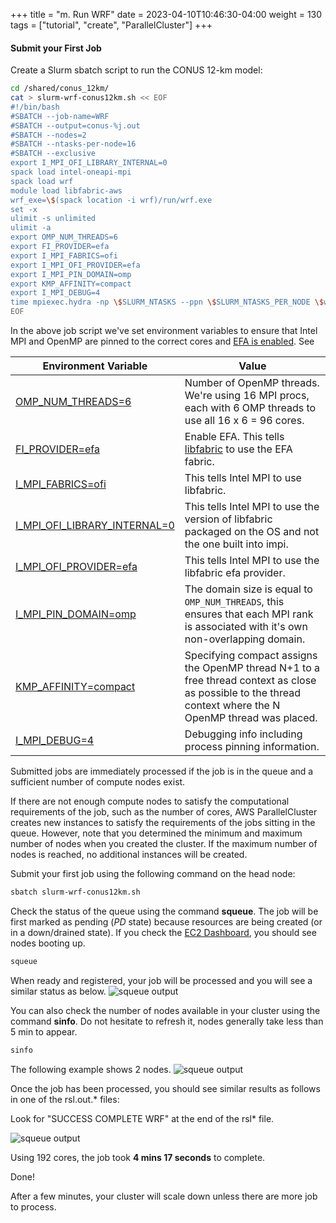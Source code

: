 +++
title = "m. Run WRF"
date = 2023-04-10T10:46:30-04:00
weight = 130
tags = ["tutorial", "create", "ParallelCluster"]
+++

#### Submit your First Job

Create a Slurm sbatch script to run the CONUS 12-km model:

```bash
cd /shared/conus_12km/
cat > slurm-wrf-conus12km.sh << EOF
#!/bin/bash
#SBATCH --job-name=WRF
#SBATCH --output=conus-%j.out
#SBATCH --nodes=2
#SBATCH --ntasks-per-node=16
#SBATCH --exclusive
export I_MPI_OFI_LIBRARY_INTERNAL=0
spack load intel-oneapi-mpi
spack load wrf
module load libfabric-aws
wrf_exe=\$(spack location -i wrf)/run/wrf.exe
set -x
ulimit -s unlimited
ulimit -a
export OMP_NUM_THREADS=6
export FI_PROVIDER=efa
export I_MPI_FABRICS=ofi
export I_MPI_OFI_PROVIDER=efa
export I_MPI_PIN_DOMAIN=omp
export KMP_AFFINITY=compact
export I_MPI_DEBUG=4
time mpiexec.hydra -np \$SLURM_NTASKS --ppn \$SLURM_NTASKS_PER_NODE \$wrf_exe
EOF
```

In the above job script we've set environment variables to ensure that Intel MPI and OpenMP are pinned to the correct cores and [EFA is enabled](https://www.hpcworkshops.com/07-efa.html). See

| Environment Variable                 | Value                                                                                                                                                                                                                                                                                                                                                 |
|------------------------------|-------------------------------------------------------------------------------------------------------------------------------------------------------------------------------------------------------------------------------------------------------------------------------------------------------------------------------------------------------|
| [OMP_NUM_THREADS=6](https://www.openmp.org/spec-html/5.0/openmpse50.html)           | Number of OpenMP threads. We're using 16 MPI procs, each with 6 OMP threads to use all 16 x 6 = 96 cores.                                                                                                                                                                                                                                             |
| [FI_PROVIDER=efa](https://www.intel.com/content/www/us/en/developer/articles/technical/mpi-library-2019-over-libfabric.html#inpage-nav-3)             | Enable EFA. This tells [libfabric](https://ofiwg.github.io/libfabric/) to use the EFA fabric.                                                                                                                                                                                                                                                                                               |
| [I_MPI_FABRICS=ofi](https://www.intel.com/content/www/us/en/develop/documentation/mpi-developer-reference-linux/top/environment-variable-reference/environment-variables-for-fabrics-control/communication-fabrics-control.html)            | This tells Intel MPI to use libfabric.                                                                                                                                                                                                                                                                                                                |
| [I_MPI_OFI_LIBRARY_INTERNAL=0](https://www.intel.com/content/www/us/en/develop/documentation/mpi-developer-reference-linux/top/environment-variable-reference/environment-variables-for-fabrics-control/ofi-capable-network-fabrics-control.html) | This tells Intel MPI to use the version of libfabric packaged on the OS and not the one built into impi.                                                                                                                                                                                                                                              |
| [I_MPI_OFI_PROVIDER=efa](https://www.intel.com/content/www/us/en/develop/documentation/mpi-developer-reference-linux/top/environment-variable-reference/environment-variables-for-fabrics-control/ofi-capable-network-fabrics-control.html)      | This tells Intel MPI to use the libfabric efa provider.                                                                                                                                                                                                                                                                                               |
| [I_MPI_PIN_DOMAIN=omp](https://www.intel.com/content/www/us/en/develop/documentation/mpi-developer-reference-linux/top/environment-variable-reference/process-pinning/interoperability-with-openmp-api.html)      | The domain size is equal to `OMP_NUM_THREADS`, this ensures that each MPI rank is associated with it's own non-overlapping domain. |
| [KMP_AFFINITY=compact](https://www.intel.com/content/www/us/en/develop/documentation/cpp-compiler-developer-guide-and-reference/top/optimization-and-programming-guide/openmp-support/openmp-library-support/thread-affinity-interface-linux-and-windows.html)         | Specifying compact assigns the OpenMP thread N+1 to a free thread context as close as possible to the thread context where the N OpenMP thread was placed.                                                                                                                                                                                        |
| [I_MPI_DEBUG=4](https://www.intel.com/content/www/us/en/develop/documentation/mpi-developer-reference-linux/top/environment-variable-reference/other-environment-variables.html)                | Debugging info including process pinning information.                                                                                                                                                                                                                     

Submitted jobs are immediately processed if the job is in the queue and a sufficient number of compute nodes exist.

If there are not enough compute nodes to satisfy the computational requirements of the job, such as the number of cores, AWS ParallelCluster creates new instances to satisfy the requirements of the jobs sitting in the queue. However, note that you determined the minimum and maximum number of nodes when you created the cluster. If the maximum number of nodes is reached, no additional instances will be created.

Submit your first job using the following command on the head node:

```bash
sbatch slurm-wrf-conus12km.sh
```

Check the status of the queue using the command **squeue**. The job will be first marked as pending (*PD* state) because resources are being created (or in a down/drained state). If you check the [EC2 Dashboard](https://console.aws.amazon.com/ec2), you should see nodes booting up.

```bash
squeue 
```
When ready and registered, your job will be processed and you will see a similar status as below.
![squeue output](/images/hpc-aws-parallelcluster-workshop/squeue-output.png)

You can also check the number of nodes available in your cluster using the command **sinfo**. Do not hesitate to refresh it, nodes generally take less than 5 min to appear.

```bash
sinfo
```
 The following example shows 2 nodes.
![squeue output](/images/hpc-aws-parallelcluster-workshop/sinfo-output.png)

Once the job has been processed, you should see similar results as follows in one of the rsl.out.* files:

Look for "SUCCESS COMPLETE WRF" at the end of the rsl* file.

![squeue output](/images/hpc-aws-parallelcluster-workshop/helloworld-output.png)


Using 192 cores, the job took **4 mins 17 seconds** to complete.

Done!

After a few minutes, your cluster will scale down unless there are more job to process.
